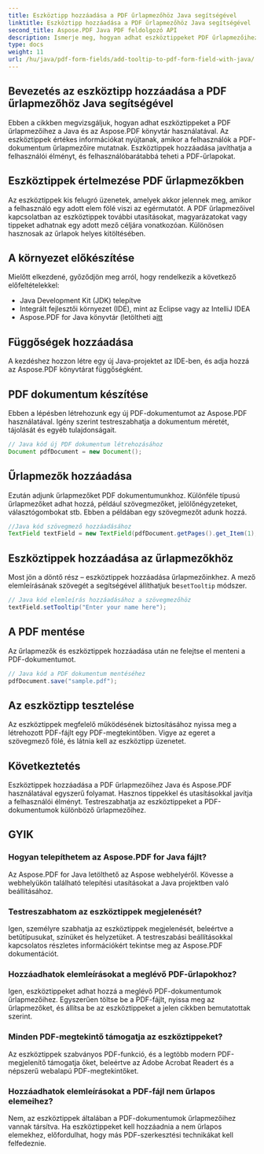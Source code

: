 ```yaml
---
title: Eszköztipp hozzáadása a PDF űrlapmezőhöz Java segítségével
linktitle: Eszköztipp hozzáadása a PDF űrlapmezőhöz Java segítségével
second_title: Aspose.PDF Java PDF feldolgozó API
description: Ismerje meg, hogyan adhat eszköztippeket PDF űrlapmezőihez Java segítségével. Útmutató lépésről lépésre az Aspose.PDF for Java API használatával.
type: docs
weight: 11
url: /hu/java/pdf-form-fields/add-tooltip-to-pdf-form-field-with-java/
---
```


## Bevezetés az eszköztipp hozzáadása a PDF űrlapmezőhöz Java segítségével

Ebben a cikkben megvizsgáljuk, hogyan adhat eszköztippeket a PDF űrlapmezőihez a Java és az Aspose.PDF könyvtár használatával. Az eszköztippek értékes információkat nyújtanak, amikor a felhasználók a PDF-dokumentum űrlapmezőire mutatnak. Eszköztippek hozzáadása javíthatja a felhasználói élményt, és felhasználóbarátabbá teheti a PDF-űrlapokat.

## Eszköztippek értelmezése PDF űrlapmezőkben

Az eszköztippek kis felugró üzenetek, amelyek akkor jelennek meg, amikor a felhasználó egy adott elem fölé viszi az egérmutatót. A PDF űrlapmezőivel kapcsolatban az eszköztippek további utasításokat, magyarázatokat vagy tippeket adhatnak egy adott mező céljára vonatkozóan. Különösen hasznosak az űrlapok helyes kitöltésében.

## A környezet előkészítése

Mielőtt elkezdené, győződjön meg arról, hogy rendelkezik a következő előfeltételekkel:

- Java Development Kit (JDK) telepítve
- Integrált fejlesztői környezet (IDE), mint az Eclipse vagy az IntelliJ IDEA
-  Aspose.PDF for Java könyvtár (letöltheti a[itt](https://releases.aspose.com/pdf/java/)

## Függőségek hozzáadása

A kezdéshez hozzon létre egy új Java-projektet az IDE-ben, és adja hozzá az Aspose.PDF könyvtárat függőségként.

## PDF dokumentum készítése

Ebben a lépésben létrehozunk egy új PDF-dokumentumot az Aspose.PDF használatával. Igény szerint testreszabhatja a dokumentum méretét, tájolását és egyéb tulajdonságait.

```java
// Java kód új PDF dokumentum létrehozásához
Document pdfDocument = new Document();
```

## Űrlapmezők hozzáadása

Ezután adjunk űrlapmezőket PDF dokumentumunkhoz. Különféle típusú űrlapmezőket adhat hozzá, például szövegmezőket, jelölőnégyzeteket, választógombokat stb. Ebben a példában egy szövegmezőt adunk hozzá.

```java
//Java kód szövegmező hozzáadásához
TextField textField = new TextField(pdfDocument.getPages().get_Item(1), new Rectangle(100, 100, 200, 30));
```

## Eszköztippek hozzáadása az űrlapmezőkhöz

 Most jön a döntő rész – eszköztippek hozzáadása űrlapmezőinkhez. A mező elemleírásának szövegét a segítségével állíthatjuk be`setTooltip` módszer.

```java
// Java kód elemleírás hozzáadásához a szövegmezőhöz
textField.setTooltip("Enter your name here");
```

## A PDF mentése

Az űrlapmezők és eszköztippek hozzáadása után ne felejtse el menteni a PDF-dokumentumot.

```java
// Java kód a PDF dokumentum mentéséhez
pdfDocument.save("sample.pdf");
```

## Az eszköztipp tesztelése

Az eszköztippek megfelelő működésének biztosításához nyissa meg a létrehozott PDF-fájlt egy PDF-megtekintőben. Vigye az egeret a szövegmező fölé, és látnia kell az eszköztipp üzenetet.

## Következtetés

Eszköztippek hozzáadása a PDF űrlapmezőihez Java és Aspose.PDF használatával egyszerű folyamat. Hasznos tippekkel és utasításokkal javítja a felhasználói élményt. Testreszabhatja az eszköztippeket a PDF-dokumentumok különböző űrlapmezőihez.

## GYIK

### Hogyan telepíthetem az Aspose.PDF for Java fájlt?

Az Aspose.PDF for Java letölthető az Aspose webhelyéről. Kövesse a webhelyükön található telepítési utasításokat a Java projektben való beállításához.

### Testreszabhatom az eszköztippek megjelenését?

Igen, személyre szabhatja az eszköztippek megjelenését, beleértve a betűtípusukat, színüket és helyzetüket. A testreszabási beállításokkal kapcsolatos részletes információkért tekintse meg az Aspose.PDF dokumentációt.

### Hozzáadhatok elemleírásokat a meglévő PDF-űrlapokhoz?

Igen, eszköztippeket adhat hozzá a meglévő PDF-dokumentumok űrlapmezőihez. Egyszerűen töltse be a PDF-fájlt, nyissa meg az űrlapmezőket, és állítsa be az eszköztippeket a jelen cikkben bemutatottak szerint.

### Minden PDF-megtekintő támogatja az eszköztippeket?

Az eszköztippek szabványos PDF-funkció, és a legtöbb modern PDF-megjelenítő támogatja őket, beleértve az Adobe Acrobat Readert és a népszerű webalapú PDF-megtekintőket.

### Hozzáadhatok elemleírásokat a PDF-fájl nem űrlapos elemeihez?

Nem, az eszköztippek általában a PDF-dokumentumok űrlapmezőihez vannak társítva. Ha eszköztippeket kell hozzáadnia a nem űrlapos elemekhez, előfordulhat, hogy más PDF-szerkesztési technikákat kell felfedeznie.